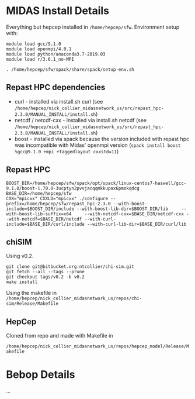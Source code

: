 # MIDAS Install Details #

Everything but hepcep installed in `/home/hepcep/sfw`. Environment setup with:

```
module load gcc/9.1.0
module load openmpi/4.0.1
module load python/anaconda3.7-2019.03
module load r/3.6.1_no-MPI

. /home/hepcep/sfw/spack/share/spack/setup-env.sh
```

## Repast HPC dependencies ##
* curl - installed via install.sh curl (see `/home/hepcep/nick_collier_midasnetwork_us/src/repast_hpc-2.3.0/MANUAL_INSTALL/install.sh`)
* netcdf / netcdf-cxx - installed via install.sh netcdf (see `/home/hepcep/nick_collier_midasnetwork_us/src/repast_hpc-2.3.0/MANUAL_INSTALL/install.sh`)
* boost - installed via spack because the version included with repast hpc was incompatible with Midas' openmpi version (`spack install boost %gcc@9.1.0 +mpi +taggedlayout cxxstd=11`)

## Repast HPC ##

```
BOOST_DIR=/home/hepcep/sfw/spack/opt/spack/linux-centos7-haswell/gcc-9.1.0/boost-1.70.0-3ucptyn2pvvjacqqmkkupax6pmokqdcg
BASE_DIR=/home/hepcep/sfw
CXX="mpicxx" CXXLD="mpicxx" ./configure --prefix=/home/hepcep/sfw/repast_hpc-2.3.0 --with-boost-include=$BOOST_DIR/include --with-boost-lib-dir=$BOOST_DIR/lib     --with-boost-lib-suffix=x64     --with-netcdf-cxx=$BASE_DIR/netcdf-cxx --with-netcdf=$BASE_DIR/netcdf --with-curl-include=$BASE_DIR/curl/include --with-curl-lib-dir=$BASE_DIR/curl/lib
```

## chiSIM ##

Using v0.2. 

```
git clone git@bitbucket.org:ntcollier/chi-sim.git
git fetch --all --tags --prune
git checkout tags/v0.2 -b v0.2
make install
```
Using the makefile in `/home/hepcep/nick_collier_midasnetwork_us/repos/chi-sim/Release/Makefile`

## HepCep ##

Cloned from repo and made with Makefile in 

`/home/hepcep/nick_collier_midasnetwork_us/repos/hepcep_model/Release/Makefile`

# Bebop Details #

... 